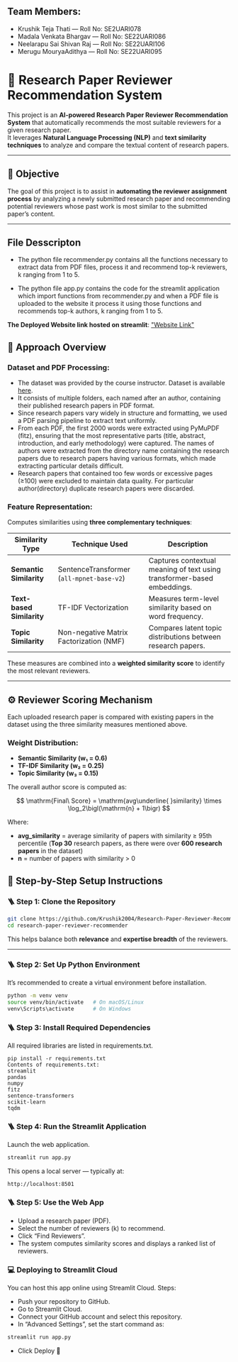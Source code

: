 ## Team Members:
- Krushik Teja Thati — Roll No: SE2UARI078
- Madala Venkata Bhargav — Roll No: SE22UARI086
- Neelarapu Sai Shivan Raj — Roll No: SE22UARI106
- Merugu MouryaAdithya — Roll No: SE22UARI095

# 📄 Research Paper Reviewer Recommendation System

This project is an **AI-powered Research Paper Reviewer Recommendation System** that automatically recommends the most suitable reviewers for a given research paper.  
It leverages **Natural Language Processing (NLP)** and **text similarity techniques** to analyze and compare the textual content of research papers.

---

## 🎯 **Objective**

The goal of this project is to assist in **automating the reviewer assignment process** by analyzing a newly submitted research paper and recommending potential reviewers whose past work is most similar to the submitted paper’s content.

---

## File Desscripton
- The python file recommender.py contains all the functions necessary to extract data from PDF files, process it and recommend top-k reviewers, k ranging from 1 to 5.

- The python file app.py contains the code for the streamlit application which import functions from recommender.py and when a PDF file is uploaded to the website it process it using those functions and recommends top-k authors, k ranging from 1 to 5.

**The Deployed Website link hosted on  streamlit**: ["Website Link"](https://research-paper-reviewer-recommendation-jqyyvdqdnqrnvgnmcn7v7y.streamlit.app)

## 🧠 **Approach Overview**
### Dataset and PDF Processing:
- The dataset was provided by the course instructor. Dataset is available [here](https://mahindraecolecentrale-my.sharepoint.com/:f:/g/personal/sanatan_sukhija_mahindrauniversity_edu_in/Es7ZAw7fvnlIqX0DmkCPiYwBQ5ueGz33Hq-NALrQKhgzww).
- It consists of multiple folders, each named after an author, containing their published research papers in PDF format.
- Since research papers vary widely in structure and formatting, we used a PDF parsing pipeline to extract text uniformly.
- From each PDF, the first 2000 words were extracted using PyMuPDF (fitz), ensuring that the most representative parts (title, abstract, introduction, and early methodology) were captured. The names of authors were extracted from the directory name containing the research papers due to research papers having various formats, which made extracting particular details difficult.
- Research papers that contained too few words or excessive pages (≥100) were excluded to maintain data quality. For particular author(directory) duplicate research papers were discarded.

### Feature Representation:

Computes similarities using **three complementary techniques**:

| Similarity Type | Technique Used | Description |
|-----------------|----------------|--------------|
| **Semantic Similarity** | SentenceTransformer (`all-mpnet-base-v2`) | Captures contextual meaning of text using transformer-based embeddings. |
| **Text-based Similarity** | TF-IDF Vectorization | Measures term-level similarity based on word frequency. |
| **Topic Similarity** | Non-negative Matrix Factorization (NMF) | Compares latent topic distributions between research papers. |

These measures are combined into a **weighted similarity score** to identify the most relevant reviewers.

---

## ⚙️ **Reviewer Scoring Mechanism**

Each uploaded research paper is compared with existing papers in the dataset using the three similarity measures mentioned above.

### Weight Distribution:
- **Semantic Similarity (w₁ = 0.6)**  
- **TF-IDF Similarity (w₂ = 0.25)**  
- **Topic Similarity (w₃ = 0.15)**  

The overall author score is computed as:

$$
\mathrm{Final\ Score} = \mathrm{avg\underline{ }similarity} \times \log_2\bigl(\mathrm{n} + 1\bigr)
$$

Where:
- **avg_similarity** = average similarity of papers with similarity ≥ 95th percentile (**Top 30** research papers, as there were over **600 research papers** in the dataset) 
- **n** = number of papers with similarity > 0

## 🚀 Step-by-Step Setup Instructions

### 🪜 Step 1: Clone the Repository
```bash
git clone https://github.com/Krushik2004/Research-Paper-Reviewer-Recommendation.git
cd research-paper-reviewer-recommender
```

This helps balance both **relevance** and **expertise breadth** of the reviewers.

---

### 🪜 Step 2: Set Up Python Environment
It’s recommended to create a virtual environment before installation.
```bash
python -m venv venv
source venv/bin/activate   # On macOS/Linux
venv\Scripts\activate      # On Windows
```

### 🪜 Step 3: Install Required Dependencies
All required libraries are listed in requirements.txt.
```nginx
pip install -r requirements.txt
Contents of requirements.txt:
streamlit
pandas
numpy
fitz
sentence-transformers
scikit-learn
tqdm
```

### 🪜 Step 4: Run the Streamlit Application
Launch the web application.
```python
streamlit run app.py
```
This opens a local server — typically at:
```arduino
http://localhost:8501
```

### 🪜 Step 5: Use the Web App
- Upload a research paper (PDF).
- Select the number of reviewers (k) to recommend.
- Click “Find Reviewers”.
- The system computes similarity scores and displays a ranked list of reviewers.

### 💻 Deploying to Streamlit Cloud
You can host this app online using Streamlit Cloud.
Steps:
- Push your repository to GitHub.
- Go to Streamlit Cloud.
- Connect your GitHub account and select this repository.
- In “Advanced Settings”, set the start command as:
```python
streamlit run app.py
```
- Click Deploy 🎉
